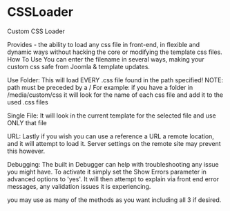 # CSSLoader
Custom CSS Loader

Provides - the ability to load any css file in front-end, in flexible and dynamic ways without hacking the core or modifying the template css files.
How To Use
You can enter the filename in several ways, making your custom css safe from Joomla & template updates.
 

Use Folder: This will load EVERY .css file found in the path specified! NOTE: path must be preceded by a /
For example: if you have a folder in /media/custom/css it will look for the name of each css file and add it to the used .css files

Single File: It will look in the current template for the selected file and use ONLY that file

URL: Lastly if you wish you can use a reference a URL a remote location, and it will attempt to load it. Server settings on the remote site may prevent this however.

Debugging: The built in Debugger can help with troubleshooting any issue you might have. To activate it simply set the Show Errors parameter in advanced options to 'yes'.  It will then attempt to explain via front end error messages, any validation issues it is experiencing.

you may use as many of the methods as you want including all 3 if desired.
